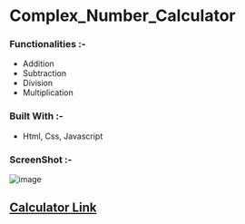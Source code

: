 # Complex_Number_Calculator

### Functionalities :-

- Addition
- Subtraction
- Division
- Multiplication

### Built With :-

- Html, Css, Javascript

### ScreenShot :-

![image]()

## [Calculator Link](./index.html)
